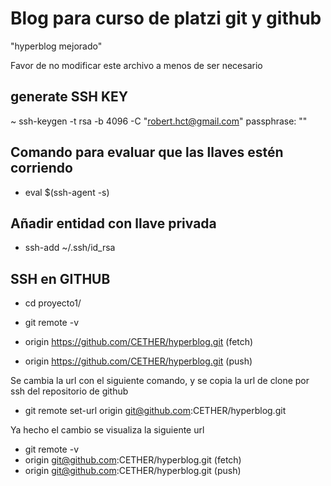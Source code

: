 # Blog para curso de platzi git y github
"hyperblog mejorado"

Favor de no modificar este archivo a menos de ser necesario

## generate SSH KEY
~ ssh-keygen -t rsa -b 4096 -C "robert.hct@gmail.com"
passphrase: ""


## Comando para evaluar que las llaves estén corriendo
* eval $(ssh-agent -s)

## Añadir entidad con llave privada
* ssh-add ~/.ssh/id_rsa

## SSH en GITHUB

* cd proyecto1/

* git remote -v
* origin  https://github.com/CETHER/hyperblog.git (fetch)
* origin  https://github.com/CETHER/hyperblog.git (push)

Se cambia la url con el siguiente comando, y se copia la url de clone por ssh del repositorio de github
* git remote set-url origin git@github.com:CETHER/hyperblog.git

Ya hecho el cambio se visualiza la siguiente url
* git remote -v
* origin  git@github.com:CETHER/hyperblog.git (fetch)
* origin  git@github.com:CETHER/hyperblog.git (push)

